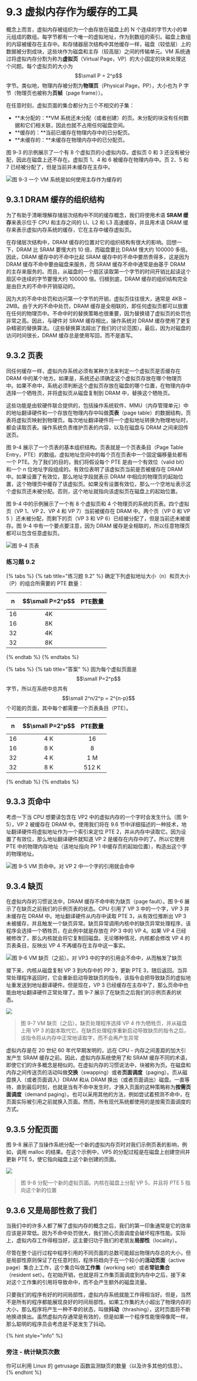 # 9.3 虚拟内存作为缓存的工具

概念上而言，虚拟内存被组织为一个由存放在磁盘上的 N 个连续的字节大小的单元组成的数组。每字节都有一个唯一的虚拟地址，作为到数组的索引。磁盘上数组的内容被缓存在主存中。和存储器层次结构中其他缓存一样，磁盘（较低层）上的数据被分割成块，这些块作为磁盘和主存（较高层）之间的传输单元。VM 系统通过将虚拟内存分割为称为**虚拟页**（Virtual Page，VP）的大小固定的块来处理这个问题。每个虚拟页的大小为 $$\small P = 2^p$$ 字节。类似地，物理内存被分割为**物理页**（Physical Page，PP），大小也为 P 字节（物理页也被称为**页帧**（page frame））。

在任意时刻，虚拟页面的集合都分为三个不相交的子集：

* **未分配的：**VM 系统还未分配（或者创建）的页。未分配的块没有任何数据和它们相关联，因此也就不占用任何磁盘空间。
* **缓存的：**当前已缓存在物理内存中的已分配页。
* **未缓存的：**未缓存在物理内存中的已分配页。

图 9-3 的示例展示了一个有 8 个虚拟页的小虚拟内存。虚拟页 0 和 3 还没有被分配，因此在磁盘上还不存在。虚拟页 1、4 和 6 被缓存在物理内存中。页 2、5 和 7 已经被分配了，但是当前并未缓存在主存中。

![&#x56FE; 9-3 &#x4E00;&#x4E2A; VM &#x7CFB;&#x7EDF;&#x662F;&#x5982;&#x4F55;&#x4F7F;&#x7528;&#x4E3B;&#x5B58;&#x4F5C;&#x4E3A;&#x7F13;&#x5B58;&#x7684;](../../.gitbook/assets/0903-yi-ge-vm-xi-tong-shi-ru-he-shi-yong-zhu-cun-zuo-wei-huan-cun-de-.png)

## 9.3.1 DRAM 缓存的组织结构

为了有助于清晰理解存储层次结构中不同的缓存概念，我们将使用术语 **SRAM 缓存**来表示位于 CPU 和主存之间的 Ll、L2 和 L3 高速缓存，并且用术语 DRAM 缓存来表示虚拟内存系统的缓存，它在主存中缓存虚拟页。

在存储层次结构中，DRAM 缓存的位置对它的组织结构有很大的影响。回想一下，DRAM 比 SRAM 要慢大约 10 倍，而磁盘要比 DRAM 慢大约 100000 多倍。因此，DRAM 缓存中的不命中比起 SRAM 缓存中的不命中要昂贵得多，这是因为 DRAM 缓存不命中要由磁盘来服务，而 SRAM 缓存不命中通常是由基于 DRAM 的主存来服务的。而且，从磁盘的一个扇区读取第一个字节的时间开销比起读这个扇区中连续的字节要慢大约 100000 倍。归根到底，DRAM 缓存的组织结构完全是由巨大的不命中开销驱动的。

因为大的不命中处罚和访问第一个字节的开销，虚拟页往往很大，通常是 4KB ~ 2MB。由于大的不命中处罚，DRAM 缓存是全相联的，即任何虚拟页都可以放置在任何的物理页中。不命中时的替换策略也很重要，因为替换错了虚拟页的处罚也非常之高。因此，与硬件对 SRAM 缓存相比，操作系统对 DRAM 缓存使用了更复杂精密的替换算法。（这些替换算法超出了我们的讨论范围）。最后，因为对磁盘的访问时间很长，DRAM 缓存总是使用写回，而不是直写。

## 9.3.2 页表

同任何缓存一样，虚拟内存系统必须有某种方法来判定一个虚拟页是否缓存在 DRAM 中的某个地方。如果是，系统还必须确定这个虚拟页存放在哪个物理页中。如果不命中，系统必须判断这个虚拟页存放在磁盘的哪个位置，在物理内存中选择一个牺牲页，并将虚拟页从磁盘复制到 DRAM 中，替换这个牺牲页。

这些功能是由软硬件联合提供的，包括操作系统软件、MMU（内存管理单元）中的地址翻译硬件和一个存放在物理内存中叫做**页表**（page table）的数据结构，页表将虚拟页映射到物理页。每次地址翻译硬件将一个虚拟地址转换为物理地址时，都会读取页表。操作系统负责维护页表的内容，以及在磁盘与 DRAM 之间来回传送页。

图 9-4 展示了一个页表的基本组织结构。页表就是一个页表条目（Page Table Entry，PTE）的数组。虚拟地址空间中的每个页在页表中一个固定偏移量处都有一个 PTE。为了我们的目的，我们将假设每个 PTE 是由一个有效位（valid bit）和一个 n 位地址字段组成的。有效位表明了该虚拟页当前是否被缓存在 DRAM 中。如果设置了有效位，那么地址字段就表示 DRAM 中相应的物理页的起始位置，这个物理页中缓存了该虚拟页。如果没有设置有效位，那么一个空地址表示这个虚拟页还未被分配。否则，这个地址就指向该虚拟页在磁盘上的起始位置。

图 9-4 中的示例展示了一个有 8 个虚拟页和 4 个物理页的系统的页表。四个虚拟页（VP 1、VP 2、VP 4 和 VP 7）当前被缓存在 DRAM 中。两个页（VP 0 和 VP 5 ）还未被分配，而剩下的页（VP 3 和 VP 6）已经被分配了，但是当前还未被缓存。图 9-4 中有一个要点要注意，因为 DRAM 缓存是全相联的，所以任意物理页都可以包含任意虚拟页。

![&#x56FE; 9-4 &#x9875;&#x8868;](../../.gitbook/assets/09-04%20页表.png)

### 练习题 9.2

{% tabs %}
{% tab title="练习题 9.2" %}
确定下列虚拟地址大小（n）和页大小（P）的组合所需要的 PTE 数量：

| n | $$\small P=2^p$$  | PTE数量 |
| :---: | :---: | :---: |
| 16 | 4K |  |
| 16 | 8K |  |
| 32 | 4K |  |
| 32 | 8K |  |
{% endtab %}
{% endtabs %}

{% tabs %}
{% tab title="答案" %}
因为每个虚拟页面是$$\small P=2^p$$字节，所以在系统中总共有$$\small 2^n/2^p = 2^{n-p}$$个可能的页面，其中每个都需要一个页表条目（PTE）。

| n | $$\small P=2^p$$  | PTE数量 |
| :---: | :---: | :---: |
| 16 | 4 K | 16 |
| 16 | 8 K | 8 |
| 32 | 4 K | 1 M |
| 32 | 8 K | 512 K |
{% endtab %}
{% endtabs %}

## 9.3.3 页命中

考虑一下当 CPU 想要读包含在 VP2 中的虚拟内存的一个字时会发生什么（图 9-5），VP 2 被缓存在 DRAM 中。使用我们将在 9.6 节中详细描述的一种技术，地址翻译硬件将虚拟地址作为一个索引来定位 PTE 2，并从内存中读取它。因为设置了有效位，那么地址翻译硬件就知道 VP 2 是缓存在内存中的了。所以它使用 PTE 中的物理内存地址（该地址指向 PP 1 中缓存页的起始位置），构造出这个字的物理地址。

![&#x56FE; 9-5 VM &#x9875;&#x547D;&#x4E2D;&#x3002;&#x5BF9; VP 2 &#x4E2D;&#x4E00;&#x4E2A;&#x5B57;&#x7684;&#x5F15;&#x7528;&#x5C31;&#x4F1A;&#x547D;&#x4E2D;](../../.gitbook/assets/0905-vm-ye-ming-zhong-.png)

## 9.3.4 缺页

在虚拟内存的习惯说法中，DRAM 缓存不命中称为缺页（page fault）。图 9-6 展示了在缺页之前我们的示例页表的状态。CPU 引用了 VP 3 中的一个字，VP 3 并未缓存在 DRAM 中。地址翻译硬件从内存中读取 PTE 3，从有效位推断出 VP 3 未被缓存，并且触发一个缺页异常。缺页异常调用内核中的缺页异常处理程序，该程序会选择一个牺牲页，在此例中就是存放在 PP 3 中的 VP 4。如果 VP 4 已经被修改了，那么内核就会将它复制回磁盘。无论哪种情况，内核都会修改 VP 4 的页表条目，反映出 VP 4 不再缓存在主存中这一事实。

![&#x56FE; 9-6 VM &#x7F3A;&#x9875;&#xFF08;&#x4E4B;&#x524D;&#xFF09;&#x3002;&#x5BF9; VP3 &#x4E2D;&#x7684;&#x5B57;&#x7684;&#x5F15;&#x7528;&#x4F1A;&#x4E0D;&#x547D;&#x4E2D;&#xFF0C;&#x4ECE;&#x800C;&#x89E6;&#x53D1;&#x4E86;&#x7F3A;&#x9875;](../../.gitbook/assets/09-06%20VM缺页（之前）.png)

接下来，内核从磁盘复制 VP 3 到内存中的 PP 3，更新 PTE 3，随后返回。当异常处理程序返回时，它会重新启动导致缺页的指令，该指令会把导致缺页的虚拟地址重发送到地址翻译硬件。但是现在，VP 3 已经缓存在主存中了，那么页命中也能由地址翻译硬件正常处理了。图 9-7 展示了在缺页之后我们的示例页表的状态。

![](../../.gitbook/assets/09-07%20VM缺页（之后）.png)

> 图 9-7 VM 缺页（之后）。缺页处理程序选择 VP 4 作为牺牲页，并从磁盘上用 VP 3 的副本取代它。在缺页处理程序重新启动导致缺页的指令之后，该指令将从内存中正常地读取字，而不会再产生异常

虚拟内存是在 20 世纪 60 年代早期发明的，远在 CPU - 内存之间差距的加大引发产生 SRAM 缓存之前。因此，虚拟内存系统使用了和 SRAM 缓存不同的术语，即使它们的许多概念是相似的。在虚拟内存的习惯说法中，块被称为页。在磁盘和内存之间传送页的活动叫做**交换**（swapping）或者**页面调度**（paging）。页从磁盘换入（或者页面调入）DRAM 和从 DRAM 换出（或者页面调出）磁盘。一直等待，直到最后时刻，也就是当有不命中发生时，才换入页面的这种策略称为**按需页面调度**（demand paging）。也可以采用其他的方法，例如尝试着预测不命中，在页面实际被引用之前就换入页面。然而，所有现代系统都使用的是按需页面调度的方式。

## 9.3.5 分配页面

图 9-8 展示了当操作系统分配一个新的虚拟内存页时对我们示例页表的影响，例如，调用 malloc 的结果。在这个示例中，VP5 的分配过程是在磁盘上创建空间并更新 PTE 5，使它指向磁盘上这个新创建的页面。

![](../../.gitbook/assets/0908-fen-pei-yi-ge-xin-de-xu-ni-ye-mian-.png)

> 图 9-8 分配一个新的虚拟页面。内核在磁盘上分配 VP 5，并且将 PTE 5 指向这个新的位置

## 9.3.6 又是局部性救了我们

当我们中的许多人都了解了虚拟内存的概念之后，我们的第一印象通常是它的效率应该是非常低。因为不命中处罚很大，我们担心页面调度会破坏程序性能。实际上，虚拟内存工作得相当好，这主要归功于我们的老朋友**局部性**（locality）。

尽管在整个运行过程中程序引用的不同页面的总数可能超出物理内存总的大小，但是局部性原则保证了在任意时刻，程序将趋向于在一个较小的**活动页面**（active page）集合上工作，这个集合叫做**工作集**（working set）或者**常驻集合**（resident set）。在初始开销，也就是将工作集页面调度到内存中之后，接下来对这个工作集的引用将导致命中，而不会产生额外的磁盘流量。

只要我们的程序有好的时间局部性，虚拟内存系统就能工作得相当好。但是，当然不是所有的程序都能展现良好的时间局部性。如果工作集的大小超出了物理内存的大小，那么程序将产生一种不幸的状态，叫做**抖动**（thrashing），这时页面将不断地换进换出。虽然虚拟内存通常是有效的，但是如果一个程序性能慢得像爬一样，那么聪明的程序员会考虑是不是发生了抖动。

{% hint style="info" %}
### 旁注 - 统计缺页次数

你可以利用 Linux 的 getrusage 函数监测缺页的数量（以及许多其他的信息）。
{% endhint %}

